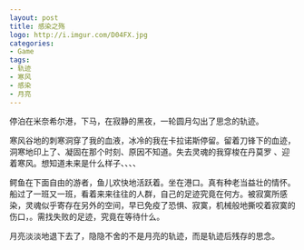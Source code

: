 ```yaml
---
layout: post
title: 感染之殇
logo: http://i.imgur.com/D04FX.jpg
categories:
- Game
tags:
- 轨迹
- 寒风
- 感染
- 月亮
---
```


停泊在米奈希尔港，下马，在寂静的黑夜，一轮圆月勾出了思念的轨迹。

寒风谷地的刺寒洞穿了我的血液，冰冷的我在卡拉诺斯停留。留着刀锋下的血迹，洞寒地印上了、凝固在那个时刻、原因不知道。失去灵魂的我穿梭在丹莫罗 、迎着寒风。想知道未来是什么样子、、、、

鳄鱼在下面自由的游者，鱼儿欢快地活跃着。坐在港口。真有种老当益壮的情怀。船过了一班又一班，看着来来往往的人群，自己的足迹究竟在何方。被寂寞所感染，灵魂似乎寄存在另外的空间，早已免疫了恐惧、寂寞，机械般地撕咬着寂寞的伤口，。需找失败的足迹，究竟在等待什么。

月亮淡淡地退下去了，隐隐不舍的不是月亮的轨迹，而是轨迹后残存的思念。